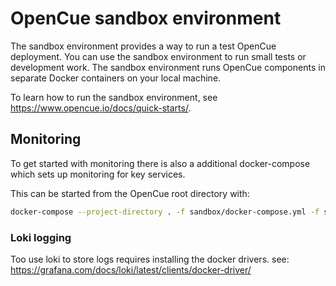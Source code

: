 # OpenCue sandbox environment

The sandbox environment provides a way to run a test OpenCue deployment. You
can use the sandbox environment to run small tests or development work. The sandbox
environment runs OpenCue components in separate Docker containers on your local
machine.

To learn how to run the sandbox environment, see
https://www.opencue.io/docs/quick-starts/.

## Monitoring

To get started with monitoring there is also a additional docker-compose which sets up 
monitoring for key services.

This can be started from the OpenCue root directory with:
```bash
docker-compose --project-directory . -f sandbox/docker-compose.yml -f sandbox/docker-compose.monitoring.yml up
```

### Loki logging

Too use loki to store logs requires installing the docker drivers. see:
https://grafana.com/docs/loki/latest/clients/docker-driver/